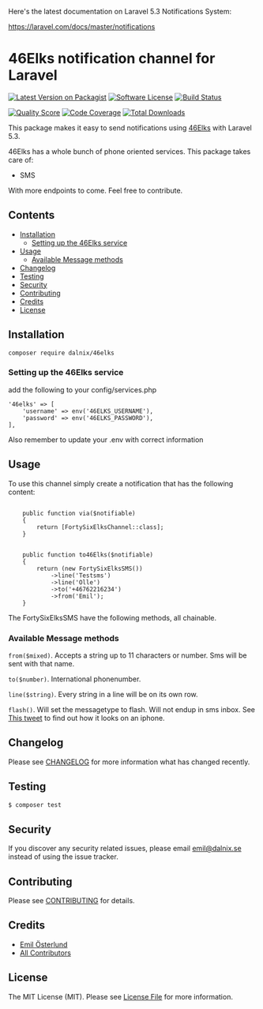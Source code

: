 Here's the latest documentation on Laravel 5.3 Notifications System: 

https://laravel.com/docs/master/notifications

# 46Elks notification channel for Laravel

[![Latest Version on Packagist](https://img.shields.io/packagist/v/laravel-notification-channels/46Elks.svg?style=flat-square)](https://packagist.org/packages/laravel-notification-channels/46Elks)
[![Software License](https://img.shields.io/badge/license-MIT-brightgreen.svg?style=flat-square)](LICENSE.md)
[![Build Status](https://img.shields.io/travis/laravel-notification-channels/46Elks/master.svg?style=flat-square)](https://travis-ci.org/laravel-notification-channels/46Elks)


[![Quality Score](https://img.shields.io/scrutinizer/g/laravel-notification-channels/46Elks.svg?style=flat-square)](https://scrutinizer-ci.com/g/laravel-notification-channels/46Elks)
[![Code Coverage](https://img.shields.io/scrutinizer/coverage/g/laravel-notification-channels/46Elks/master.svg?style=flat-square)](https://scrutinizer-ci.com/g/laravel-notification-channels/46Elks/?branch=master)
[![Total Downloads](https://img.shields.io/packagist/dt/laravel-notification-channels/46Elks.svg?style=flat-square)](https://packagist.org/packages/laravel-notification-channels/46Elks)

This package makes it easy to send notifications using [46Elks](https://www.46elks.com) with Laravel 5.3.




46Elks has a whole bunch of phone oriented services. This package takes care of:
* SMS

With more endpoints to come. Feel free to contribute.  



## Contents

- [Installation](#installation)
	- [Setting up the 46Elks service](#setting-up-the-46Elks-service)
- [Usage](#usage)
	- [Available Message methods](#available-message-methods)
- [Changelog](#changelog)
- [Testing](#testing)
- [Security](#security)
- [Contributing](#contributing)
- [Credits](#credits)
- [License](#license)


## Installation

```
composer require dalnix/46elks
```

### Setting up the 46Elks service


add the following to your config/services.php

	'46elks' => [
		'username' => env('46ELKS_USERNAME'),
		'password' => env('46ELKS_PASSWORD'),
	],
	
Also remember to update your .env with correct information
## Usage

To use this channel simply create a notification that has the following content:
```

    public function via($notifiable)
    {
        return [FortySixElksChannel::class];
    }

 
    public function to46Elks($notifiable)
    {
        return (new FortySixElksSMS())
	        ->line('Testsms')
	        ->line('Olle')
	        ->to('+46762216234')
	        ->from('Emil');
    }
```
The FortySixElksSMS have the following methods, all chainable.
### Available Message methods


``from($mixed)``. Accepts a string up to 11 characters or number. Sms will be sent with that name.

``to($number)``. International phonenumber.

``line($string)``. Every string in a line will be on its own row.

``flash()``. Will set the messagetype to flash. Will not endup in sms inbox. See [This tweet](https://twitter.com/46elks/status/583183559420178432) to find out how it looks on an iphone.
 


## Changelog

Please see [CHANGELOG](CHANGELOG.md) for more information what has changed recently.

## Testing

``` bash
$ composer test
```

## Security

If you discover any security related issues, please email emil@dalnix.se instead of using the issue tracker.

## Contributing

Please see [CONTRIBUTING](CONTRIBUTING.md) for details.

## Credits

- [Emil Österlund](https://github.com/larsemil)
- [All Contributors](../../contributors)

## License

The MIT License (MIT). Please see [License File](LICENSE.md) for more information.
